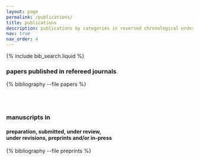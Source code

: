 ```yaml
---
layout: page
permalink: /publications/
title: publications
description: publications by categories in reversed chronological order
nav: true
nav_order: 4
---
```


<!-- _pages/publications.md -->

<!-- Bibsearch Feature -->

{% include bib_search.liquid %}

### papers published in **refereed journals**

<div class="publications">

{% bibliography --file papers %}

</div>
<br>
<br>

### manuscripts in <br>

#### **preparation, submitted, under review,**<br> **under revisions, preprints and/or in-press**

<div class="publications">
  {% bibliography --file preprints %}
</div>